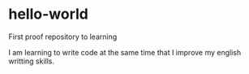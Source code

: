 # hello-world
First proof repository to learning 

I am learning to write code at the same time that 
I improve my english writting skills. 
